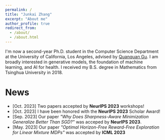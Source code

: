 ```yaml
---
permalink: /
title: "Junkai Zhang"
excerpt: "About me"
author_profile: true
redirect_from: 
  - /about/
  - /about.html
---
```


I'm now a second-year Ph.D. student in the Computer Science Department at the University of California, Los Angeles, advised by [Quanquan Gu](https://web.cs.ucla.edu/~qgu/). I am broadly interested in generative models, the foundation of machine learning, and AI for health. I received my B.S. degree in Mathematics from Tsinghua University in 2018.

News
======
- [Oct. 2023] Two papers accepted by **NeurIPS 2023** workshops! 
- [Oct. 2023] I have been honored with the **NeurIPS 2023** Scholar Award!
- [Sep. 2023] Our paper *"Why Does Sharpness-Aware Minimization Generalize Better Than SGD?"* was acceped by **NeurIPS 2023**.
- [May. 2023] Our paper *"Optimal Horizon-Free Reward-Free Exploration for Linear Mixture MDPs"* was accepted by **ICML 2023**